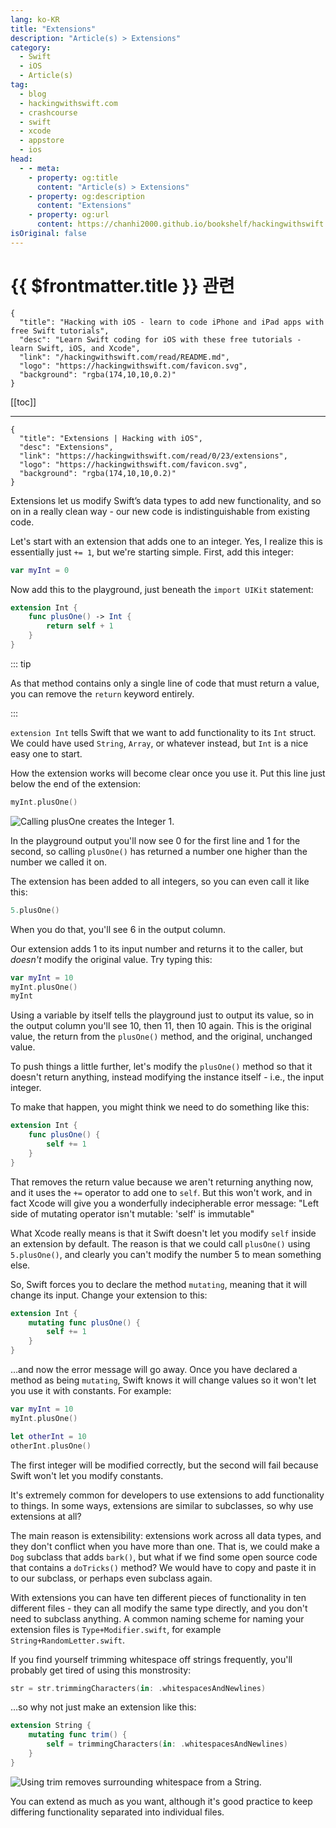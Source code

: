 ```yaml
---
lang: ko-KR
title: "Extensions"
description: "Article(s) > Extensions"
category:
  - Swift
  - iOS
  - Article(s)
tag: 
  - blog
  - hackingwithswift.com
  - crashcourse
  - swift
  - xcode
  - appstore
  - ios  
head:
  - - meta:
    - property: og:title
      content: "Article(s) > Extensions"
    - property: og:description
      content: "Extensions"
    - property: og:url
      content: https://chanhi2000.github.io/bookshelf/hackingwithswift.com/read/00/23-extensions.html
isOriginal: false
---
```


# {{ $frontmatter.title }} 관련

```component VPCard
{
  "title": "Hacking with iOS - learn to code iPhone and iPad apps with free Swift tutorials",
  "desc": "Learn Swift coding for iOS with these free tutorials - learn Swift, iOS, and Xcode",
  "link": "/hackingwithswift.com/read/README.md",
  "logo": "https://hackingwithswift.com/favicon.svg",
  "background": "rgba(174,10,10,0.2)"
}
```

[[toc]]

---

```component VPCard
{
  "title": "Extensions | Hacking with iOS",
  "desc": "Extensions",
  "link": "https://hackingwithswift.com/read/0/23/extensions",
  "logo": "https://hackingwithswift.com/favicon.svg",
  "background": "rgba(174,10,10,0.2)"
}
```

Extensions let us modify Swift’s data types to add new functionality, and so on in a really clean way - our new code is indistinguishable from existing code.

Let's start with an extension that adds one to an integer. Yes, I realize this is essentially just `+= 1`, but we're starting simple. First, add this integer:

```swift
var myInt = 0
```

Now add this to the playground, just beneath the `import UIKit` statement:

```swift
extension Int {
    func plusOne() -> Int {
        return self + 1
    }
}
```

::: tip

As that method contains only a single line of code that must return a value, you can remove the `return` keyword entirely.

:::

`extension Int` tells Swift that we want to add functionality to its `Int` struct. We could have used `String`, `Array`, or whatever instead, but `Int` is a nice easy one to start.

How the extension works will become clear once you use it. Put this line just below the end of the extension:

```swift
myInt.plusOne()
```

![Calling `plusOne` creates the Integer 1.](https://hackingwithswift.com/img/books/hws/extensions-1@2x.png)

In the playground output you'll now see 0 for the first line and 1 for the second, so calling `plusOne()` has returned a number one higher than the number we called it on.

The extension has been added to all integers, so you can even call it like this:

```swift
5.plusOne()
```

When you do that, you'll see 6 in the output column.

Our extension adds 1 to its input number and returns it to the caller, but *doesn't* modify the original value. Try typing this:

```swift
var myInt = 10
myInt.plusOne()
myInt
```

Using a variable by itself tells the playground just to output its value, so in the output column you'll see 10, then 11, then 10 again. This is the original value, the return from the `plusOne()` method, and the original, unchanged value.

To push things a little further, let's modify the `plusOne()` method so that it doesn't return anything, instead modifying the instance itself - i.e., the input integer.

To make that happen, you might think we need to do something like this:

```swift
extension Int {
    func plusOne() {
        self += 1
    }
}
```

That removes the return value because we aren't returning anything now, and it uses the `+=` operator to add one to `self`. But this won't work, and in fact Xcode will give you a wonderfully indecipherable error message: "Left side of mutating operator isn't mutable: 'self' is immutable"

What Xcode really means is that it Swift doesn't let you modify `self` inside an extension by default. The reason is that we could call `plusOne()` using `5.plusOne()`, and clearly you can't modify the number 5 to mean something else.

So, Swift forces you to declare the method `mutating`, meaning that it will change its input. Change your extension to this:

```swift
extension Int {
    mutating func plusOne() {
        self += 1
    }
}
```

…and now the error message will go away. Once you have declared a method as being `mutating`, Swift knows it will change values so it won't let you use it with constants. For example:

```swift
var myInt = 10
myInt.plusOne()

let otherInt = 10
otherInt.plusOne()
```

The first integer will be modified correctly, but the second will fail because Swift won't let you modify constants.

It's extremely common for developers to use extensions to add functionality to things. In some ways, extensions are similar to subclasses, so why use extensions at all?

The main reason is extensibility: extensions work across all data types, and they don't conflict when you have more than one. That is, we could make a `Dog` subclass that adds `bark()`, but what if we find some open source code that contains a `doTricks()` method? We would have to copy and paste it in to our subclass, or perhaps even subclass again.

With extensions you can have ten different pieces of functionality in ten different files - they can all modify the same type directly, and you don't need to subclass anything. A common naming scheme for naming your extension files is <VPIcon icon="fa-brands fa-swift"/>`Type+Modifier.swift`, for example <VPIcon icon="fa-brands fa-swift"/>`String+RandomLetter.swift`.

If you find yourself trimming whitespace off strings frequently, you'll probably get tired of using this monstrosity:

```swift
str = str.trimmingCharacters(in: .whitespacesAndNewlines)
```

…so why not just make an extension like this:

```swift
extension String {
    mutating func trim() {
        self = trimmingCharacters(in: .whitespacesAndNewlines)
    }
}
```

![Using `trim` removes surrounding whitespace from a String.](https://hackingwithswift.com/img/books/hws/extensions-2@2x.png)

You can extend as much as you want, although it's good practice to keep differing functionality separated into individual files.

